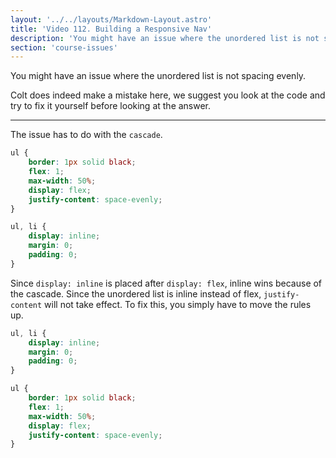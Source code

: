 ```yaml
---
layout: '../../layouts/Markdown-Layout.astro'
title: 'Video 112. Building a Responsive Nav'
description: 'You might have an issue where the unordered list is not spacing evenly.'
section: 'course-issues'
---
```


You might have an issue where the unordered list is not spacing evenly.

Colt does indeed make a mistake here, we suggest you look at the code and try to fix it yourself before looking at the answer.


___

The issue has to do with the `cascade`. 

```css
ul { 
	border: 1px solid black;
	flex: 1;
	max-width: 50%;
	display: flex;
	justify-content: space-evenly;
} 

ul, li { 
	display: inline;
	margin: 0; 
	padding: 0; 
}
```
Since `display: inline` is placed after `display: flex`, inline wins because of the cascade. Since the unordered list is inline instead of flex, `justify-content` will not take effect. To fix this, you simply have to move the rules up.
```css
ul, li { 
	display: inline;
	margin: 0; 
	padding: 0; 
}

ul { 
	border: 1px solid black; 
	flex: 1; 
	max-width: 50%;
	display: flex; 
	justify-content: space-evenly; 
} 
```